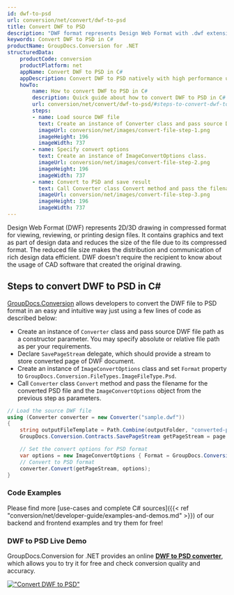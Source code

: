 ```yaml
---
id: dwf-to-psd
url: conversion/net/convert/dwf-to-psd
title: Convert DWF to PSD
description: "DWF format represents Design Web Format with .dwf extension. Learn how to convert DWF to PSD file programmatically in C# language using GroupDocs.Conversion for .NET library."
keywords: Convert DWF to PSD in C#
productName: GroupDocs.Conversion for .NET
structuredData:
    productCode: conversion
    productPlatform: net
    appName: Convert DWF to PSD in C#
    appDescription: Convert DWF to PSD natively with high performance using C# language and server side GroupDocs.Conversion for .NET APIs, without the use of any software like Microsoft or Open Office.
    howTo:
        name: How to convert DWF to PSD in C# 
        description: Quick guide about how to convert DWF to PSD in C# with high performance and accuracy.
        url: conversion/net/convert/dwf-to-psd/#steps-to-convert-dwf-to-psd-in-c
        steps:
        - name: Load source DWF file 
          text: Create an instance of Converter class and pass source DWF file path as a constructor parameter. You may specify absolute or relative file path as per your requirements. 
          imageUrl: conversion/net/images/convert-file-step-1.png
          imageHeight: 196
          imageWidth: 737
        - name: Specify convert options 
          text: Create an instance of ImageConvertOptions class.
          imageUrl: conversion/net/images/convert-file-step-2.png
          imageHeight: 196
          imageWidth: 737
        - name: Convert to PSD and save result 
          text: Call Converter class Convert method and pass the filename for the converted HTML file and the ImageConvertOptions object from the previous step as parameters.
          imageUrl: conversion/net/images/convert-file-step-3.png
          imageHeight: 196
          imageWidth: 737
---
```


Design Web Format (DWF) represents 2D/3D drawing in compressed format for viewing, reviewing, or printing design files. It contains graphics and text as part of design data and reduces the size of the file due to its compressed format. The reduced file size makes the distribution and communication of rich design data efficient. DWF doesn't require the recipient to know about the usage of CAD software that created the original drawing.

## Steps to convert DWF to PSD in C#

[GroupDocs.Conversion](https://products.groupdocs.com/conversion/net) allows developers to convert the DWF file to PSD format in an easy and intuitive way just using a few lines of code as described below:

* Create an instance of `Converter` class and pass source DWF file path as a constructor parameter. You may specify absolute or relative file path as per your requirements. 
* Declare `SavePageStream` delegate, which should provide a stream to store converted page of DWF document.
* Create an instance of `ImageConvertOptions` class and set `Format` property to `GroupDocs.Conversion.FileTypes.ImageFileType.Psd`.
* Call `Converter` class `Convert` method and pass the filename for the converted PSD file and the `ImageConvertOptions` object from the previous step as parameters.

```csharp
// Load the source DWF file
using (Converter converter = new Converter("sample.dwf"))
{
    string outputFileTemplate = Path.Combine(outputFolder, "converted-page-{0}.psd");
    GroupDocs.Conversion.Contracts.SavePageStream getPageStream = page => new FileStream(string.Format(outputFileTemplate, page), FileMode.Create);

    // Set the convert options for PSD format
    var options = new ImageConvertOptions { Format = GroupDocs.Conversion.FileTypes.ImageFileType.Psd };   
    // Convert to PSD format
    converter.Convert(getPageStream, options);
}
```

### Code Examples

Please find more [use-cases and complete C# sources]({{< ref "conversion/net/developer-guide/examples-and-demos.md" >}}) of our backend and frontend examples and try them for free!

### DWF to PSD Live Demo

GroupDocs.Conversion for .NET provides an online [**DWF to PSD converter**](https://products.groupdocs.app/conversion/dwf-to-psd), which allows you to try it for free and check conversion quality and accuracy.

[!["Convert DWF to PSD"](conversion/net/images/convert-to-psd/convert-dwf-to-psd.png)](https://products.groupdocs.app/conversion/dwf-to-psd)